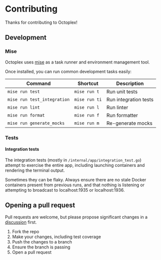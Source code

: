 # Contributing

Thanks for contributing to Octoplex!

## Development

### Mise

Octoplex uses [mise](https://mise.jdx.dev/installing-mise.html) as a task
runner and environment management tool.

Once installed, you can run common development tasks easily:

Command|Shortcut|Description
---|---|---
`mise run test`|`mise run t`|Run unit tests
`mise run test_integration`|`mise run ti`|Run integration tests
`mise run lint`|`mise run l`|Run linter
`mise run format`|`mise run f`|Run formatter
`mise run generate_mocks`|`mise run m`|Re-generate mocks

### Tests

#### Integration tests

The integration tests (mostly in `/internal/app/integration_test.go`) attempt
to exercise the entire app, including launching containers and rendering the
terminal output.

Sometimes they can be flaky. Always ensure there are no stale Docker containers
present from previous runs, and that nothing is listening or attempting to
broadcast to localhost:1935 or localhost:1936.

## Opening a pull request

Pull requests are welcome, but please propose significant changes in a
[discussion](https://github.com/rfwatson/octoplex/discussions) first.

1. Fork the repo
2. Make your changes, including test coverage
3. Push the changes to a branch
4. Ensure the branch is passing
5. Open a pull request
